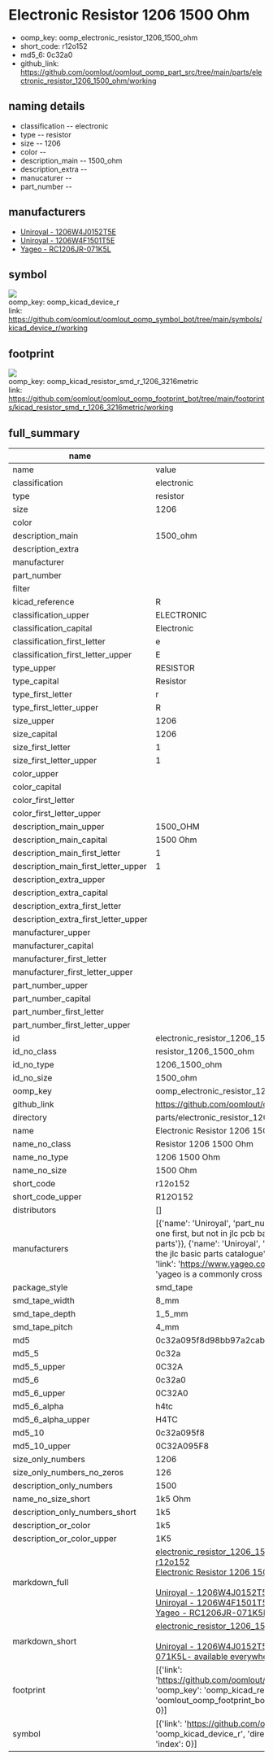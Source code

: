 # Electronic Resistor 1206 1500 Ohm

  
* oomp_key: oomp_electronic_resistor_1206_1500_ohm 
* short_code: r12o152
* md5_6: 0c32a0  
* github_link: https://github.com/oomlout/oomlout_oomp_part_src/tree/main/parts/electronic_resistor_1206_1500_ohm/working  
## naming details
* classification -- electronic
* type -- resistor
* size -- 1206
* color -- 
* description_main -- 1500_ohm
* description_extra -- 
* manucaturer -- 
* part_number -- 


## manufacturers
* [Uniroyal - 1206W4J0152T5E]()  
* [Uniroyal - 1206W4F1501T5E]()  
* [Yageo - RC1206JR-071K5L](https://www.yageo.com/en/Chart/Download/pdf/RC1206JR-071K5L)  

## symbol

![](symbol/{index}}/working/working_600.png)  
oomp_key: oomp_kicad_device_r  
link: https://github.com/oomlout/oomlout_oomp_symbol_bot/tree/main/symbols/kicad_device_r/working  

## footprint

![](footprint/{index}/working/working_600.png)  
oomp_key: oomp_kicad_resistor_smd_r_1206_3216metric  
link: https://github.com/oomlout/oomlout_oomp_footprint_bot/tree/main/footprints/kicad_resistor_smd_r_1206_3216metric/working  

## full_summary
| name | value | 
| --- | --- | 
| name | value | 
| classification | electronic | 
| type | resistor | 
| size | 1206 | 
| color |  | 
| description_main | 1500_ohm | 
| description_extra |  | 
| manufacturer |  | 
| part_number |  | 
| filter |  | 
| kicad_reference | R | 
| classification_upper | ELECTRONIC | 
| classification_capital | Electronic | 
| classification_first_letter | e | 
| classification_first_letter_upper | E | 
| type_upper | RESISTOR | 
| type_capital | Resistor | 
| type_first_letter | r | 
| type_first_letter_upper | R | 
| size_upper | 1206 | 
| size_capital | 1206 | 
| size_first_letter | 1 | 
| size_first_letter_upper | 1 | 
| color_upper |  | 
| color_capital |  | 
| color_first_letter |  | 
| color_first_letter_upper |  | 
| description_main_upper | 1500_OHM | 
| description_main_capital | 1500 Ohm | 
| description_main_first_letter | 1 | 
| description_main_first_letter_upper | 1 | 
| description_extra_upper |  | 
| description_extra_capital |  | 
| description_extra_first_letter |  | 
| description_extra_first_letter_upper |  | 
| manufacturer_upper |  | 
| manufacturer_capital |  | 
| manufacturer_first_letter |  | 
| manufacturer_first_letter_upper |  | 
| part_number_upper |  | 
| part_number_capital |  | 
| part_number_first_letter |  | 
| part_number_first_letter_upper |  | 
| id | electronic_resistor_1206_1500_ohm | 
| id_no_class | resistor_1206_1500_ohm | 
| id_no_type | 1206_1500_ohm | 
| id_no_size | 1500_ohm | 
| oomp_key | oomp_electronic_resistor_1206_1500_ohm | 
| github_link | https://github.com/oomlout/oomlout_oomp_part_src/tree/main/parts/electronic_resistor_1206_1500_ohm/working | 
| directory | parts/electronic_resistor_1206_1500_ohm | 
| name | Electronic Resistor 1206 1500 Ohm | 
| name_no_class | Resistor 1206 1500 Ohm | 
| name_no_type | 1206 1500 Ohm | 
| name_no_size | 1500 Ohm | 
| short_code | r12o152 | 
| short_code_upper | R12O152 | 
| distributors | [] | 
| manufacturers | [{'name': 'Uniroyal', 'part_number': '1206W4J0152T5E', 'link': '', 'id': 'manufacturer_uniroyal', 'note': {'reason': 'did this one first, but not in jlc pcb basic parts and 1 percent are and they are the same price', 'reason_short': 'not in jlc basic parts'}}, {'name': 'Uniroyal', 'part_number': '1206W4F1501T5E', 'link': '', 'id': 'manufacturer_uniroyal', 'note': {'reason': 'in the jlc basic parts catalogue', 'reason_short': 'jlc basic part'}}, {'name': 'Yageo', 'part_number': 'RC1206JR-071K5L', 'link': 'https://www.yageo.com/en/Chart/Download/pdf/RC1206JR-071K5L', 'id': 'manufacturer_yageo', 'note': {'reason': 'yageo is a commonly cross referenced part number', 'reason_short': 'available everywhere'}}] | 
| package_style | smd_tape | 
| smd_tape_width | 8_mm | 
| smd_tape_depth | 1_5_mm | 
| smd_tape_pitch | 4_mm | 
| md5 | 0c32a095f8d98bb97a2cab20f946add1 | 
| md5_5 | 0c32a | 
| md5_5_upper | 0C32A | 
| md5_6 | 0c32a0 | 
| md5_6_upper | 0C32A0 | 
| md5_6_alpha | h4tc | 
| md5_6_alpha_upper | H4TC | 
| md5_10 | 0c32a095f8 | 
| md5_10_upper | 0C32A095F8 | 
| size_only_numbers | 1206 | 
| size_only_numbers_no_zeros | 126 | 
| description_only_numbers | 1500 | 
| name_no_size_short | 1k5 Ohm | 
| description_only_numbers_short | 1k5 | 
| description_or_color | 1k5 | 
| description_or_color_upper | 1K5 | 
| markdown_full | [electronic_resistor_1206_1500_ohm](https://github.com/oomlout/oomlout_oomp_part_src/tree/main/parts/electronic_resistor_1206_1500_ohm/working)<br>[r12o152](https://github.com/oomlout/oomlout_oomp_part_src/tree/main/parts/electronic_resistor_1206_1500_ohm/working)<br>[Electronic Resistor 1206 1500 Ohm](https://github.com/oomlout/oomlout_oomp_part_src/tree/main/parts/electronic_resistor_1206_1500_ohm/working)<br><br>[Uniroyal - 1206W4J0152T5E- not in jlc basic parts]() [(L)  ](https://www.lcsc.com/search?q=1206W4J0152T5E)[(D)  ](https://www.digikey.com/en/products?keywords=1206W4J0152T5E)[(M)  ](https://www.mouser.com/Search/Refine?Keyword=1206W4J0152T5E)[(N)  ](https://www.newark.com/search?st=1206W4J0152T5E)[(SZ)  ](https://so.szlcsc.com/global.html?k=1206W4J0152T5E)<br>[Uniroyal - 1206W4F1501T5E- jlc basic part]() [(L)  ](https://www.lcsc.com/search?q=1206W4F1501T5E)[(D)  ](https://www.digikey.com/en/products?keywords=1206W4F1501T5E)[(M)  ](https://www.mouser.com/Search/Refine?Keyword=1206W4F1501T5E)[(N)  ](https://www.newark.com/search?st=1206W4F1501T5E)[(SZ)  ](https://so.szlcsc.com/global.html?k=1206W4F1501T5E)<br>[Yageo - RC1206JR-071K5L- available everywhere](https://www.yageo.com/en/Chart/Download/pdf/RC1206JR-071K5L) [(L)  ](https://www.lcsc.com/search?q=RC1206JR-071K5L)[(D)  ](https://www.digikey.com/en/products?keywords=RC1206JR-071K5L)[(M)  ](https://www.mouser.com/Search/Refine?Keyword=RC1206JR-071K5L)[(N)  ](https://www.newark.com/search?st=RC1206JR-071K5L)[(SZ)  ](https://so.szlcsc.com/global.html?k=RC1206JR-071K5L)<br> | 
| markdown_short | [electronic_resistor_1206_1500_ohm](https://github.com/oomlout/oomlout_oomp_part_src/tree/main/parts/electronic_resistor_1206_1500_ohm/working)<br><br>[Uniroyal - 1206W4J0152T5E- not in jlc basic parts]()[Uniroyal - 1206W4F1501T5E- jlc basic part]()[Yageo - RC1206JR-071K5L- available everywhere](https://www.yageo.com/en/Chart/Download/pdf/RC1206JR-071K5L) | 
| footprint | [{'link': 'https://github.com/oomlout/oomlout_oomp_footprint_bot/tree/main/foootprntss/kicad_resistor_smd_r_1206_3216metric', 'oomp_key': 'oomp_kicad_resistor_smd_r_1206_3216metric', 'directory': 'oomlout_oomp_footprint_bot/footprints/kicad_resistor_smd_r_1206_3216metric//working/working.kicad_mod', 'index': 0}] | 
| symbol | [{'link': 'https://github.com/oomlout/oomlout_oomp_symbol_bot/tree/main/symbols/kicad_device_r', 'oomp_key': 'oomp_kicad_device_r', 'directory': 'oomlout_oomp_symbol_bot/symbols/kicad_device_r//working/working.kicad_sym', 'index': 0}] | 
